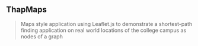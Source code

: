 ## ThapMaps

> Maps style application using Leaflet.js to demonstrate a shortest-path finding application on real world locations of the college campus as nodes of a graph
